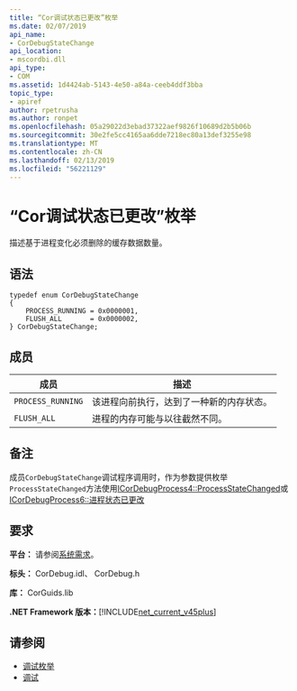 ```yaml
---
title: “Cor调试状态已更改”枚举
ms.date: 02/07/2019
api_name:
- CorDebugStateChange
api_location:
- mscordbi.dll
api_type:
- COM
ms.assetid: 1d4424ab-5143-4e50-a84a-ceeb4ddf3bba
topic_type:
- apiref
author: rpetrusha
ms.author: ronpet
ms.openlocfilehash: 05a29022d3ebad37322aef9826f10689d2b5b06b
ms.sourcegitcommit: 30e2fe5cc4165aa6dde7218ec80a13def3255e98
ms.translationtype: MT
ms.contentlocale: zh-CN
ms.lasthandoff: 02/13/2019
ms.locfileid: "56221129"
---
```

# <a name="cordebugstatechange-enumeration"></a>“Cor调试状态已更改”枚举

描述基于进程变化必须删除的缓存数据数量。

## <a name="syntax"></a>语法

```
typedef enum CorDebugStateChange
{
    PROCESS_RUNNING = 0x0000001,
    FLUSH_ALL       = 0x0000002,
} CorDebugStateChange;
```

## <a name="members"></a>成员

| 成员            | 描述                                                              |
| ----------------- | ------------------------------------------------------------------------ |
| `PROCESS_RUNNING` | 该进程向前执行，达到了一种新的内存状态。            |
| `FLUSH_ALL`       | 进程的内存可能与以往截然不同。 |

## <a name="remarks"></a>备注

 成员`CorDebugStateChange`调试程序调用时，作为参数提供枚举`ProcessStateChanged`方法使用[ICorDebugProcess4::ProcessStateChanged](icordebugprocess4-processstatechanged-method.md)或[ICorDebugProcess6::进程状态已更改](icordebugprocess6-processstatechanged-method.md)

## <a name="requirements"></a>要求

 **平台：** 请参阅[系统需求](../../../../docs/framework/get-started/system-requirements.md)。

 **标头：** CorDebug.idl、 CorDebug.h

 **库：** CorGuids.lib

 **.NET Framework 版本：**[!INCLUDE[net_current_v45plus](../../../../includes/net-current-v20plus-md.md)]

## <a name="see-also"></a>请参阅

- [调试枚举](debugging-enumerations.md)
- [调试](index.md)
